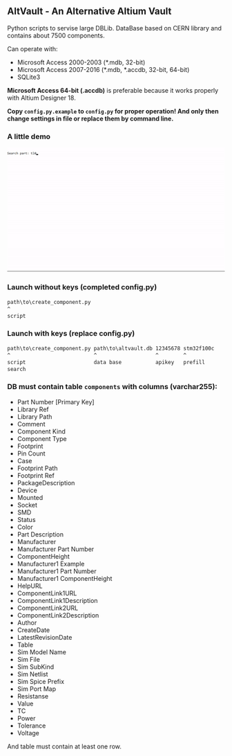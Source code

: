 ## AltVault - An Alternative Altium Vault

Python scripts to servise large DBLib. DataBase based on CERN library and
contains about 7500 components.

Can operate with:
* Microsoft Access 2000-2003 (*.mdb, 32-bit)
* Microsoft Access 2007-2016 (*.mdb, *.accdb, 32-bit, 64-bit)
* SQLite3

**Microsoft Access 64-bit (.accdb)** is preferable because it works properly
with Altium Designer 18.

**Copy `config.py.example` to `config.py` for proper operation! And only then
change settings in file or replace them by command line.**

### A little demo

![A little demo](demo.gif?raw=true "demo.gif")

### Launch without keys (completed config.py)

```
path\to\create_component.py
^
script
```

### Launch with keys (replace config.py)

```
path\to\create_component.py path\to\altvault.db 12345678 stm32f100c
^                           ^                   ^        ^
script                      data base           apikey   prefill search
```

### DB must contain table `components` with columns (varchar255):
* Part Number [Primary Key]
* Library Ref
* Library Path
* Comment
* Component Kind
* Component Type
* Footprint
* Pin Count
* Case
* Footprint Path
* Footprint Ref
* PackageDescription
* Device
* Mounted
* Socket
* SMD
* Status
* Color
* Part Description
* Manufacturer
* Manufacturer Part Number
* ComponentHeight
* Manufacturer1 Example
* Manufacturer1 Part Number
* Manufacturer1 ComponentHeight
* HelpURL
* ComponentLink1URL
* ComponentLink1Description
* ComponentLink2URL
* ComponentLink2Description
* Author
* CreateDate
* LatestRevisionDate
* Table
* Sim Model Name
* Sim File
* Sim SubKind
* Sim Netlist
* Sim Spice Prefix
* Sim Port Map
* Resistanse
* Value
* TC
* Power
* Tolerance
* Voltage

And table must contain at least one row.